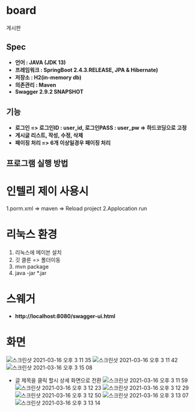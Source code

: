 # board
게시판
## Spec
- **언어 : JAVA (JDK 13)**
- **프레임워크 : SpringBoot 2.4.3.RELEASE, JPA & Hibernate)**
- **저장소 : H2(in-memory db)**
- **의존관리 : Maven**
- **Swagger 2.9.2 SNAPSHOT**

## 기능
- **로그인 => 로그인ID : user_id, 로그인PASS : user_pw => 하드코딩으로 고정**
- **게시글 리스트, 작성, 수정, 삭제**
- **패이징 처리 => 6개 이상일경우 패이징 처리**

## 프로그램 실행 방법
# 인텔리 제이 사용시
1.porm.xml => maven => Reload project
2.Applocation run

# 리눅스 환경
1. 리눅스에 메이븐 설치
2. 깃 클론 => 폴더이동
3. mvn package
4. java -jar *.jar

# 스웨거
- **http://localhost:8080/swagger-ui.html**

# 화면

![스크린샷 2021-03-16 오후 3 11 35](https://user-images.githubusercontent.com/60101005/111263699-a271ff00-8669-11eb-8dee-c7d32aa912e1.png)
![스크린샷 2021-03-16 오후 3 11 42](https://user-images.githubusercontent.com/60101005/111263705-a56cef80-8669-11eb-9d99-cbee1b6ca43d.png)
![스크린샷 2021-03-16 오후 3 15 08](https://user-images.githubusercontent.com/60101005/111263920-faa90100-8669-11eb-9acc-5b9ab0e24e55.png)
 * 글 제목을 클릭 할시 상세 화면으로 전환
![스크린샷 2021-03-16 오후 3 11 59](https://user-images.githubusercontent.com/60101005/111263710-a867e000-8669-11eb-87bf-4d00be93005d.png)
![스크린샷 2021-03-16 오후 3 12 23](https://user-images.githubusercontent.com/60101005/111263712-a9990d00-8669-11eb-96fa-c3b4bac71e5f.png)
![스크린샷 2021-03-16 오후 3 12 29](https://user-images.githubusercontent.com/60101005/111263715-aaca3a00-8669-11eb-8ce1-95949753ef04.png)
![스크린샷 2021-03-16 오후 3 12 50](https://user-images.githubusercontent.com/60101005/111263720-abfb6700-8669-11eb-98fc-cda5f0fea49b.png)
![스크린샷 2021-03-16 오후 3 13 07](https://user-images.githubusercontent.com/60101005/111263725-ae5dc100-8669-11eb-927b-badc5a814113.png)
![스크린샷 2021-03-16 오후 3 13 14](https://user-images.githubusercontent.com/60101005/111263730-b0c01b00-8669-11eb-8809-45dd0d30cde0.png)
